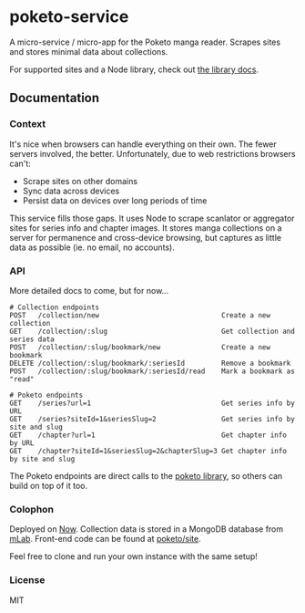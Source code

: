 poketo-service
============

A micro-service / micro-app for the Poketo manga reader. Scrapes sites and stores minimal data about collections.

For supported sites and a Node library, check out [the library docs](https://github.com/poketo/lib).

## Documentation

### Context

It's nice when browsers can handle everything on their own. The fewer servers involved, the better. Unfortunately, due to web restrictions browsers can't:

* Scrape sites on other domains
* Sync data across devices
* Persist data on devices over long periods of time

This service fills those gaps. It uses Node to scrape scanlator or aggregator sites for series info and chapter images. It stores manga collections on a server for permanence and cross-device browsing, but captures as little data as possible (ie. no email, no accounts).

### API

More detailed docs to come, but for now…

```
# Collection endpoints
POST   /collection/new                              Create a new collection
GET    /collection/:slug                            Get collection and series data
POST   /collection/:slug/bookmark/new               Create a new bookmark
DELETE /collection/:slug/bookmark/:seriesId         Remove a bookmark
POST   /collection/:slug/bookmark/:seriesId/read    Mark a bookmark as "read"

# Poketo endpoints
GET    /series?url=1                                Get series info by URL
GET    /series?siteId=1&seriesSlug=2                Get series info by site and slug
GET    /chapter?url=1                               Get chapter info by URL
GET    /chapter?siteId=1&seriesSlug=2&chapterSlug=3 Get chapter info by site and slug
```

The Poketo endpoints are direct calls to the [poketo library](https://github.com/poketo/lib), so others can build on top of it too.

### Colophon

Deployed on [Now](https://now.sh). Collection data is stored in a MongoDB database from [mLab](https://mlab.com). Front-end code can be found at [poketo/site](https://github.com/poketo/site).

Feel free to clone and run your own instance with the same setup!

### License

MIT
